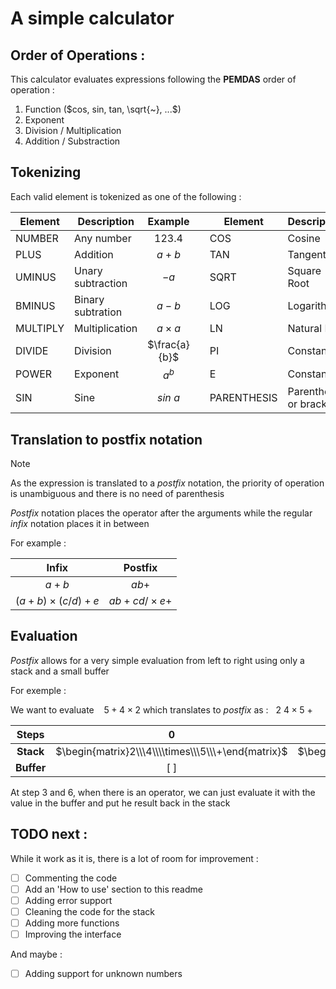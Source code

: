 # A simple calculator


## Order of Operations :

This calculator evaluates expressions following the **PEMDAS** order of operation :

1. Function ($cos, sin, tan, \sqrt{~}, ...$)
2. Exponent
3. Division / Multiplication
4. Addition / Substraction


## Tokenizing

Each valid element is tokenized as one of the following :

| Element   | Description           | Example           | | Element     | Description           | Example           |
| -------   | -----------           | :-----:           |-| -------     | -----------           | :-----:           |
| NUMBER    | Any number            | $123.4$           | | COS         | Cosine                | $cos~a$           |
| PLUS      | Addition              | $a+b$             | | TAN         | Tangent               | $tan~a$           |
| UMINUS    | Unary subtraction     | $-a$              | | SQRT        | Square Root           | $\sqrt{a}$        |
| BMINUS    | Binary subtration     | $a-b$             | | LOG         | Logarithm             | $log~a$           |
| MULTIPLY  | Multiplication        | $a\times a$       | | LN          | Natural Log           | $ln~a$            |
| DIVIDE    | Division              | $\frac{a}{b}$     | | PI          | Constant pi           | $\pi$             |
| POWER     | Exponent              | $a^b$             | | E           | Constant e            | $e$               |
| SIN       | Sine                  | $sin~a$           | | PARENTHESIS | Parenthesis or bracket| $(~[~$ & $~]~)$   |


## Translation to **postfix** notation

> [!NOTE]
> As the expression is translated to a *postfix* notation, the priority of operation is unambiguous and there is no need of parenthesis

*Postfix* notation places the operator after the arguments while the regular *infix* notation places it in between

For example :

| Infix                 | Postfix           |
| :---:                 | :-----:           |
| $a + b$               | $ab+$             |
| $(a+b)\times(c/d)+e$  | $ab+cd/\times e+$ |

## Evaluation 

*Postfix* allows for a very simple evaluation from left to right using only a stack and a small buffer

For exemple :

We want to evaluate $~~~5+4\times 2$
which translates to *postfix* as : $~~2~4\times5~+$ 

| Steps     | 0                                              | 1                                              | 2                                              | 3                                        | 4                                         | 5                                         | 6
| :---:     | :---:                                          | :-:                                            | :-:                                            | :-:                                      | :-:                                       | :-:                                       | :-:
| **Stack** | $\begin{matrix}2\\\4\\\\times\\\5\\\+\end{matrix}$ | $\begin{matrix}~\\\4\\\\times\\\5\\\+\end{matrix}$ | $\begin{matrix}~\\\~\\\\times\\\5\\\+\end{matrix}$ |$\begin{matrix}~\\\~\\\8\\\5\\\+\end{matrix}$ | $\begin{matrix}~\\\~\\\~\\\5\\\+\end{matrix}$ | $\begin{matrix}~\\\~\\\~\\\~\\\+\end{matrix}$ | $\begin{matrix}~\\\~\\\~\\\~\\\13\end{matrix}$ 
| **Buffer**| $[~]$                                          | $[ 2 ]$                                        | $[2, 4]$                                       | $[~]$                                    | $[8]$                                     | $[8, 5]$                                  | $[~]$

At step $3$ and $6$, when there is an operator, we can just evaluate it with the value in the buffer and put he result back in the stack

## TODO next :

While it work as it is, there is a lot of room for improvement :

 - [ ] Commenting the code
 - [ ] Add an 'How to use' section to this readme 
 - [ ] Adding error support
 - [ ] Cleaning the code for the stack
 - [ ] Adding more functions
 - [ ] Improving the interface

And maybe : 
 - [ ] Adding support for unknown numbers